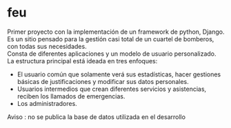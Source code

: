 # feu
Primer proyecto con la implementación de un framework de python, Django.</br>
Es un sitio pensado para la gestión casi total de un cuartel de bomberos, con todas sus necesidades.</br>
Consta de diferentes aplicaciones y un modelo de usuario personalizado. La estructura principal está ideada en tres enfoques: 
<ul>
  <li>El usuario común que solamente verá sus estadísticas, hacer gestiones básicas de justificaciones y modificar sus datos personales.</li>
  <li>Usuarios intermedios que crean diferentes servicios y asistencias, reciben los llamados de emergencias.</li>
  <li>Los administradores.</li>
</ul>

Aviso : no se publica la base de datos utilizada en el desarrollo
